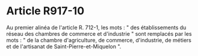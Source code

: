 # Article R917-10

Au premier alinéa de l'article R. 712-1, les mots : " des établissements du réseau des chambres de commerce et d'industrie " sont remplacés par les mots : " de la chambre d'agriculture, de commerce, d'industrie, de métiers et de l'artisanat de Saint-Pierre-et-Miquelon ".
